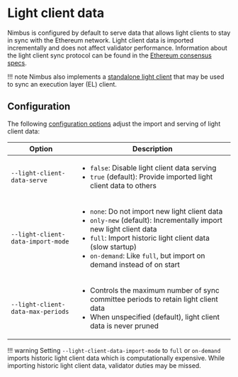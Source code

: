 # Light client data

Nimbus is configured by default to serve data that allows light clients to stay in sync with the Ethereum network.
Light client data is imported incrementally and does not affect validator performance.
Information about the light client sync protocol can be found in the [Ethereum consensus specs](https://github.com/ethereum/consensus-specs/blob/v1.4.0-alpha.1/specs/altair/light-client/sync-protocol.md).

!!! note
    Nimbus also implements a [standalone light client](./el-light-client.md) that may be used to sync an execution layer (EL) client.

## Configuration

The following [configuration options](./options.md) adjust the import and serving of light client data:

| Option                                         | Description |
|------------------------------------------------|-------------|
| <nobr>`--light-client-data-serve`</nobr>       | <ul><li>`false`: Disable light client data serving</li><li>`true` (default): Provide imported light client data to others</li></ul> |
| <nobr>`--light-client-data-import-mode`</nobr> | <ul><li>`none`: Do not import new light client data</li><li>`only-new` (default): Incrementally import new light client data</li><li>`full`: Import historic light client data (slow startup)</li><li>`on-demand`: Like `full`, but import on demand instead of on start</li></ul> |
| <nobr>`--light-client-data-max-periods`</nobr> | <ul><li>Controls the maximum number of sync committee periods to retain light client data</li><li>When unspecified (default), light client data is never pruned</li></ul> |

!!! warning
    Setting `--light-client-data-import-mode` to `full` or `on-demand` imports historic light client data which is computationally expensive.
    While importing historic light client data, validator duties may be missed.

